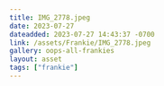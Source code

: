 ```yaml
---
title: IMG_2778.jpeg
date: 2023-07-27
dateadded: 2023-07-27 14:43:37 -0700
link: /assets/Frankie/IMG_2778.jpeg
gallery: oops-all-frankies
layout: asset
tags: ["frankie"]
--- 
```

